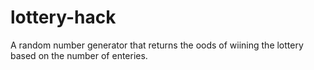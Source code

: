 # lottery-hack
 A random number generator that returns the oods of wiining the lottery based on the number of enteries.
